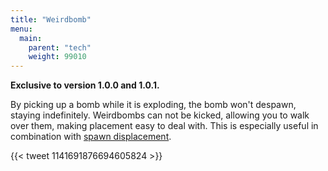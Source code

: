```yaml
---
title: "Weirdbomb"
menu:
  main:
    parent: "tech"
    weight: 99010
---
```


**Exclusive to version 1.0.0 and 1.0.1.**

By picking up a bomb while it is exploding, the bomb won't despawn, staying indefinitely.
Weirdbombs can not be kicked, allowing you to walk over them, making placement easy to deal with.
This is especially useful in combination with [spawn displacement](/tech/spawn-displacement/).

{{< tweet 1141691876694605824 >}}
